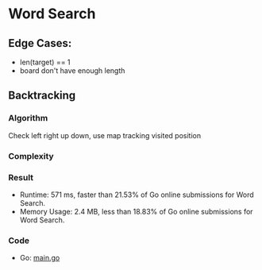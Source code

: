 # Word Search
## Edge Cases:
- len(target) == 1
- board don't have enough length
## Backtracking
### Algorithm
Check left right up down, use map tracking visited position
### Complexity
### Result
- Runtime: 571 ms, faster than 21.53% of Go online submissions for Word Search.
- Memory Usage: 2.4 MB, less than 18.83% of Go online submissions for Word Search.
### Code
- Go: [main.go](#maingo)
